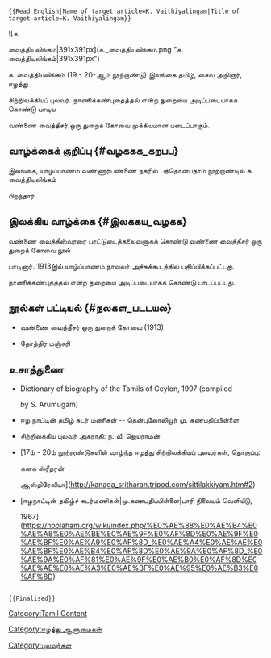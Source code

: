 ```{=mediawiki}
{{Read English|Name of target article=K. Vaithiyalingam|Title of target article=K. Vaithiyalingam}}
```
![க.
வைத்தியலிங்கம்\|391x391px](க._வைத்தியலிங்கம்.png "க. வைத்தியலிங்கம்|391x391px")
க. வைத்தியலிங்கம் (19 - 20-ஆம் நூற்றாண்டு) இலங்கை தமிழ், சைவ அறிஞர், ஈழத்து
சிற்றிலக்கியப் புலவர். நாணிக்கண்புதைத்தல் என்ற துறையை அடிப்படையாகக் கொண்டு பாடிய
வண்ணை வைத்தீசர் ஒரு துறைக் கோவை முக்கியமான படைப்பாகும்.

## வாழ்க்கைக் குறிப்பு {#வழககக_கறபப}

இலங்கை, யாழ்ப்பாணம் வண்ணார்பண்ணை நகரில் பத்தொன்பதாம் நூற்றாண்டில் க. வைத்தியலிங்கம்
பிறந்தார்.

## இலக்கிய வாழ்க்கை {#இலககய_வழகக}

வண்ணை வைத்தீஸ்வரரை பாட்டுடைத்தலைவனாகக் கொண்டு வண்ணை வைத்தீசர் ஒரு துறைக் கோவை நூல்
பாடினார். 1913இல் யாழ்ப்பாணம் நாவலர் அச்சுக்கூடத்தில் பதிப்பிக்கப்பட்டது.
நாணிக்கண்புதத்தல் என்ற துறையை அடிப்படையாகக் கொண்டு பாடப்பட்டது.

## நூல்கள் பட்டியல் {#நலகள_படடயல}

-   வண்ணை வைத்தீசர் ஒரு துறைக் கோவை (1913)
-   தோத்திர மஞ்சரி

## உசாத்துணை

-   Dictionary of biography of the Tamils of Ceylon, 1997 (compiled
    by S. Arumugam)
-   ஈழ நாட்டின் தமிழ் சுடர் மணிகள் -- தென்புலோலியூர் மு. கணபதிப்பிள்ளை
-   சிற்றிலக்கிய புலவர் அகராதி: ந. வீ. ஜெயராமன்
-   [17ம் - 20ம் நூற்றாண்டுகளில் வாழ்ந்த ஈழத்து சிற்றிலக்கியப் புலவர்கள், தொகுப்பு:
    கனக ஸ்ரீதரன்
    ஆஸ்திரேலியா](http://kanaga_sritharan.tripod.com/sittilakkiyam.htm#2)
-   [ஈழநாட்டின் தமிழ்ச் சுடர்மணிகள்\|மு.கணபதிப்பிள்ளை\|பாரி நிலையம் வெளியீடு,
    1967](https://noolaham.org/wiki/index.php/%E0%AE%88%E0%AE%B4%E0%AE%A8%E0%AE%BE%E0%AE%9F%E0%AF%8D%E0%AE%9F%E0%AE%BF%E0%AE%A9%E0%AF%8D_%E0%AE%A4%E0%AE%AE%E0%AE%BF%E0%AE%B4%E0%AF%8D%E0%AE%9A%E0%AF%8D_%E0%AE%9A%E0%AF%81%E0%AE%9F%E0%AE%B0%E0%AF%8D%E0%AE%AE%E0%AE%A3%E0%AE%BF%E0%AE%95%E0%AE%B3%E0%AF%8D)

```{=mediawiki}
{{Finalised}}
```
[Category:Tamil Content](Category:Tamil_Content "wikilink")
[Category:ஈழத்து ஆளுமைகள்](Category:ஈழத்து_ஆளுமைகள் "wikilink")
[Category:புலவர்கள்](Category:புலவர்கள் "wikilink")
